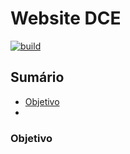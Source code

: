 # Website DCE

[![build](https://travis-ci.org/ikatyang/emoji-cheat-sheet.svg?branch=master)](https://travis-ci.org/ikatyang/emoji-cheat-sheet)

## Sumário

- [Objetivo](#objetivo)
- 
### Objetivo



